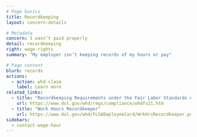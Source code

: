 ```yaml
---
# Page basics
title: Recordkeeping
layout: concern-details

# Metadata
concern: I wasn’t paid properly
detail: recordkeeping
right: wage-rights
summary: "My employer isn’t keeping records of my hours or pay"

# Page content
blurb: records
actions:
  - action: whd-claim
    label: Learn more
related_links:
  - title: "Recordkeeping Requirements under the Fair Labor Standards Act"
    url: https://www.dol.gov/whd/regs/compliance/whdfs21.htm
  - title: "Work Hours Recordkeeper"
    url: https://www.dol.gov/whd/FLSAEmployeeCard/WrkHrsRecordkeeper.pdf
sidebars:
  - contact-wage-hour
---
```

